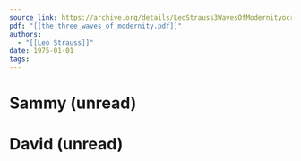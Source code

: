 ```yaml
---
source_link: https://archive.org/details/LeoStrauss3WavesOfModernityocr/page/n17/mode/2up
pdf: "[[the_three_waves_of_modernity.pdf]]"
authors:
  - "[[Leo Strauss]]"
date: 1975-01-01
tags:
---
```

# Sammy (unread)
# David (unread)

